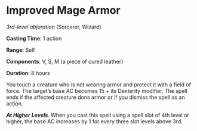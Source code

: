 # Improved Mage Armor
*3rd-level abjuration* (Sorcerer, Wizard)

**Casting Time**: 1 action

**Range**: Self

**Components**: V, S, M (a piece of cured leather)

**Duration**: 8 hours

You touch a creature who is not wearing armor and protect it with a field of force. The target’s base AC becomes 15 + its Dexterity modifier. The spell ends if the affected creature dons armor or if you dismiss the spell as an action.

***At Higher Levels***. When you cast this spell using a spell slot of 4th level or higher, the base AC increases by 1 for every three slot levels above 3rd.
